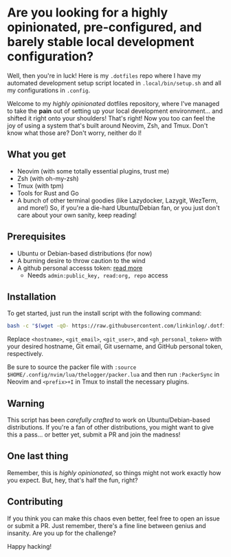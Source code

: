 # Are you looking for a highly opinionated, pre-configured, and barely stable local development configuration?
Well, then you're in luck! Here is my `.dotfiles` repo where I have my automated development setup script located in `.local/bin/setup.sh` and all my configurations in `.config`.

Welcome to my *highly opinionated* dotfiles repository, where I've managed to take the **pain** out of setting up your local development environment... and shifted it right onto your shoulders! That's right! Now you too can feel the joy of using a system that's built around Neovim, Zsh, and Tmux. Don't know what those are? Don't worry, neither do I!

## What you get
- Neovim (with some totally essential plugins, trust me)
- Zsh (with oh-my-zsh)
- Tmux (with tpm)
- Tools for Rust and Go
- A bunch of other terminal goodies (like Lazydocker, Lazygit, WezTerm, and more!)
So, if you're a die-hard Ubuntu/Debian fan, or you just don't care about your own sanity, keep reading!

## Prerequisites
- Ubuntu or Debian-based distributions (for now)
- A burning desire to throw caution to the wind
- A github personal accesss token: [read more](https://docs.github.com/en/authentication/keeping-your-account-and-data-secure/creating-a-personal-access-token)
  - Needs `admin:public_key, read:org, repo` access

## Installation
To get started, just run the install script with the following command:
```bash
bash -c "$(wget -qO- https://raw.githubusercontent.com/linkinlog/.dotfiles/master/.local/bin/setup.sh)" -- <hostname> <git_email> <git_user> <gh_personal_token>
```
Replace `<hostname>`, `<git_email>`, `<git_user>`, and `<gh_personal_token>` with your desired hostname, Git email, Git username, and GitHub personal token, respectively.

Be sure to source the packer file with `:source $HOME/.config/nvim/lua/thelogger/packer.lua` and then run `:PackerSync` in Neovim and `<prefix>+I` in Tmux to install the necessary plugins.


## Warning
This script has been *carefully crafted* to work on Ubuntu/Debian-based distributions. If you're a fan of other distributions, you might want to give this a pass... or better yet, submit a PR and join the madness!

## One last thing
Remember, this is *highly opinionated*, so things might not work exactly how you expect. But, hey, that's half the fun, right?

## Contributing
If you think you can make this chaos even better, feel free to open an issue or submit a PR. Just remember, there's a fine line between genius and insanity. Are you up for the challenge?

Happy hacking!
